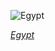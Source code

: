 
![Egypt](https://www.gstatic.com/prettyearth/assets/full/1720.jpg)

*[Egypt](https://www.google.com/maps/@29.254286,30.162849,17z/data=!3m1!1e3)*

